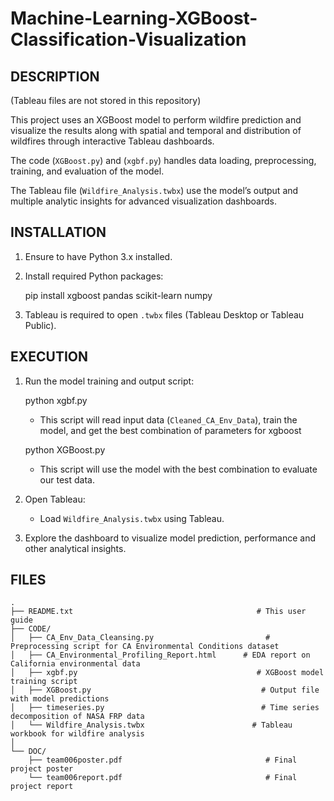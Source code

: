 # Machine-Learning-XGBoost-Classification-Visualization
DESCRIPTION
-----------
(Tableau files are not stored in this repository)

This project uses an XGBoost model to perform wildfire prediction and visualize the results along with spatial and temporal and distribution of wildfires through interactive Tableau dashboards.

The code (`XGBoost.py`) and (`xgbf.py`) handles data loading, preprocessing, training, and evaluation of the model. 

The Tableau file (`Wildfire_Analysis.twbx`) use the model’s output and multiple analytic insights for advanced visualization dashboards.

INSTALLATION
------------
1. Ensure to have Python 3.x installed.
2. Install required Python packages:

   pip install xgboost pandas scikit-learn numpy

3. Tableau is required to open `.twbx` files (Tableau Desktop or Tableau Public).

EXECUTION
---------
1. Run the model training and output script:

   python xgbf.py

   - This script will read input data (`Cleaned_CA_Env_Data`), train the model, and get the best combination of parameters for xgboost

   python XGBoost.py

   - This script will use the model with the best combination to evaluate our test data.

2. Open Tableau:
   - Load `Wildfire_Analysis.twbx` using Tableau.

3. Explore the dashboard to visualize model prediction, performance and other analytical insights.

FILES
-----
```plaintext
.
├── README.txt 							               # This user guide
├── CODE/
│   ├── CA_Env_Data_Cleansing.py				         # Preprocessing script for CA Environmental Conditions dataset
│   ├── CA_Environmental_Profiling_Report.html		# EDA report on California environmental data
│   ├── xgbf.py							               # XGBoost model training script
│   ├── XGBoost.py							            # Output file with model predictions
│   ├── timeseries.py						            # Time series decomposition of NASA FRP data
│   └── Wildfire_Analysis.twbx					      # Tableau workbook for wildfire analysis
│
└── DOC/
    ├── team006poster.pdf						         # Final project poster
    └── team006report.pdf						         # Final project report
